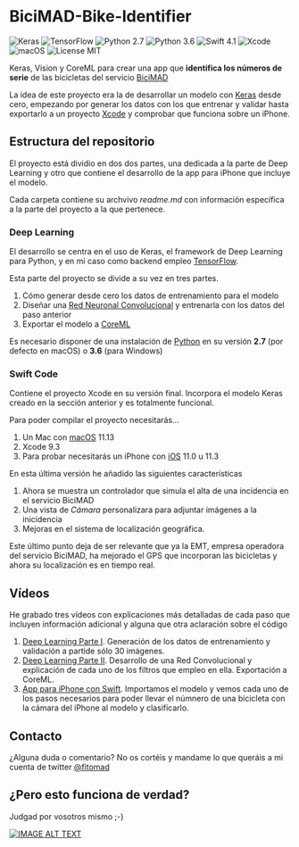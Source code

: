 # BiciMAD-Bike-Identifier
![Keras](https://img.shields.io/badge/Keras-2.1.6-yellow.svg) ![TensorFlow](https://img.shields.io/badge/TensorFlow-1.8.0-yellow.svg) ![Python 2.7](https://img.shields.io/badge/python-2.7-blue.svg) ![Python 3.6](https://img.shields.io/badge/python-3.6-blue.svg) ![Swift 4.1](https://img.shields.io/badge/Swift-4.1-orange.svg) ![Xcode](https://img.shields.io/badge/Xcode-9.3-red.svg) ![macOS](https://img.shields.io/badge/macOS-10.13-brightgreen.svg) ![License MIT](https://img.shields.io/badge/license-MIT-green.svg)

Keras, Vision y CoreML para crear una app que **identifica los números de serie** de las bicicletas del servicio [BiciMAD](https://www.bicimad.com/)

La idea de este proyecto era la de desarrollar un modelo con [Keras](https://keras.io) desde cero, empezando por generar los datos con los que entrenar y validar hasta exportarlo a un proyecto [Xcode](https://developer.apple.com/xcode/) y comprobar que funciona sobre un iPhone.

## Estructura del repositorio

El proyecto está dividio en dos dos partes, una dedicada a la parte de Deep Learning y otro que contiene el desarrollo de la app para iPhone que incluye el modelo.

Cada carpeta contiene su archvivo *readme.md* con información específica a la parte del proyecto a la que pertenece.

### Deep Learning

El desarrollo se centra en el uso de Keras, el framework de Deep Learning para Python, y en mi caso como backend empleo [TensorFlow](https://www.tensorflow.org/).

Esta parte del proyecto se divide a su vez en tres partes.

1. Cómo generar desde cero los datos de entrenamiento para el modelo
2. Diseñar una [Red Neuronal Convolucional](https://es.wikipedia.org/wiki/Redes_neuronales_convolucionales) y entrenarla con los datos del paso anterior
3. Exportar el modelo a [CoreML](https://developer.apple.com/machine-learning/)

Es necesario disponer de una instalación de [Python](https://www.python.org/) en su versión **2.7** (por defecto en macOS) o **3.6** (para Windows)

### Swift Code

Contiene el proyecto Xcode en su versión final. Incorpora el modelo Keras creado en la sección anterior y es totalmente funcional.

Para poder compilar el proyecto necesitarás...

1. Un Mac con [macOS](https://www.apple.com/es/macos/high-sierra/) 11.13
2. Xcode 9.3
3. Para probar necesitarás un iPhone con [iOS](https://www.apple.com/es/ios/ios-11/) 11.0 u 11.3

En esta última versión he añadido las siguientes características

1. Ahora se muestra un controlador que simula el alta de una incidencia en el servicio BiciMAD
2. Una vista de *Cámara* personalizara para adjuntar imágenes a la inicidencia
3. Mejoras en el sistema de localización geográfica.

Este último punto deja de ser relevante que ya la EMT, empresa operadora del servicio BiciMAD, ha mejorado el GPS que incorporan las bicicletas y ahora su localización es en tiempo real.

## Vídeos

He grabado tres vídeos con explicaciones más detalladas de cada paso que incluyen información adicional y alguna que otra aclaración sobre el código

1. [Deep Learning Parte I](https://www.youtube.com/watch?v=w_T030MtnBs&t=1s). Generación de los datos de entrenamiento y validación a partide sólo 30 imágenes.
2. [Deep Learning Parte II](https://www.youtube.com/watch?v=jhuLToYuiiQ&t=1s). Desarrollo de una Red Convolucional y explicación de cada uno de los filtros que empleo en ella. Exportación a CoreML.
3. [App para iPhone con Swift](https://www.youtube.com/watch?v=_yBr-n7cdTo&t=1s). Importamos el modelo y vemos cada uno de los pasos necesarios para poder llevar el númnero de una bicicleta con la cámara del iPhone al modelo y clasificarlo.

## Contacto

¿Alguna duda o comentario? No os cortéis y mandame lo que queráis a mi cuenta de twitter [@fitomad](https://twitter.com/fitomad)

## ¿Pero esto funciona de verdad?

Judgad por vosotros mismo ;-)

[![IMAGE ALT TEXT](http://img.youtube.com/vi/DwYoWG4OEZc/0.jpg)](https://www.youtube.com/watch?v=DwYoWG4OEZc)
